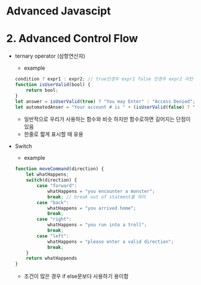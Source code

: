 Advanced Javascipt
==================

# 2. Advanced Control Flow
* ternary operator (삼항연산자)
    - example
    ```javascript
    condition ? expr1 : expr2; // true인경우 expr1 false 인경우 expr2 리턴
    function isUserValid(bool) {
        return bool;
    }
    let answer = isUserValid(true) ? "You may Enter" : "Access Denied";  
    let automatedAnser = "Your account # is " + (isUserValid(false) ? "1234" : "not Available");  
    ```
    + 일반적으로 우리가 사용하는 함수와 비슷 하지만 함수로하면 길어지는 단점이 있음
    + 한줄로 짧게 표시할 때 유용

* Switch
    - example
    ```javascript
    function moveCommand(direction) {
        let whatHappens;
        switch(direction) {
            case "forward":
                whatHappens = "you encounter a monster";
                break; // break out of statment를 의미
            case "back":
                whatHappens = "you arrived home";
                break;
            case "right":
                whatHappens = "you run into a troll";
                break;
            case "left":
                whatHappens = "please enter a valid direction";
                break;
        }
        return whatHappends
  }              
    ```
    - 조건이 많은 경우 if else문보다 사용하기 용이함
    
    
